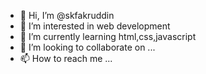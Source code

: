 - 👋 Hi, I’m @skfakruddin
- 👀 I’m interested in web development
- 🌱 I’m currently learning html,css,javascript
- 💞️ I’m looking to collaborate on ...
- 📫 How to reach me ...

<!---
skfakruddin/skfakruddin is a ✨ special ✨ repository because its `README.md` (this file) appears on your GitHub profile.
You can click the Preview link to take a look at your changes.
--->
